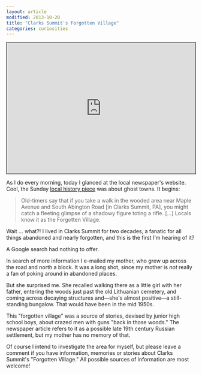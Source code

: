 ```yaml
---
layout: article
modified: 2013-10-20
title: "Clarks Summit's Forgotten Village"
categories: curiosities
---
```


<iframe style="border:1px solid black;" width="100%" height="350" frameborder="0" scrolling="no" marginheight="0" marginwidth="0" src="https://maps.google.com/maps?q=loc:41.491333,-75.68782&num=1&vpsrc=0&hl=en&ie=UTF8&t=h&z=16&ll=41.491333,-75.68782&output=embed&iwloc="></iframe>

As I do every morning, today I glanced at the local newspaper's website.  Cool, the Sunday [local history piece](http://thetimes-tribune.com/news/local-history-ghosts-on-the-map-1.1570941) was about ghost towns.  It begins:

> Old-timers say that if you take a walk in the wooded area near Maple Avenue and South Abington Road [in Clarks Summit, PA], you might catch a fleeting glimpse of a shadowy figure toting a rifle. [...] Locals know it as the Forgotten Village.

Wait ... what?!  I lived in Clarks Summit for two decades, a fanatic for all things abandoned and nearly forgotten, and this is the first I'm hearing of it? 

A Google search had nothing to offer.

In search of more information I e-mailed my mother, who grew up across the road and north a block.  It was a long shot, since my mother is *not* really a fan of poking around in abandoned places.  

But she surprised me.  She recalled walking there as a little girl with her father, entering the woods just past the old Lithuanian cemetery, and coming across decaying structures and—she's almost positive—a still-standing bungalow.  That would have been in the mid 1950s.  

This "forgotten village" was a source of stories, devised by junior high school boys, about crazed men with guns "back in those woods." The newspaper article refers to it as a possible late 19th century Russian settlement, but my mother has no memory of that.

Of course I intend to investigate the area for myself, but please leave a comment if you have information, memories or stories about Clarks Summit's "Forgotten Village." All possible sources of information are most welcome! 